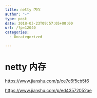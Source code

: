 ```yaml
---
title: netty 内存
author: "-"
type: post
date: 2018-03-23T09:57:05+00:00
url: /?p=12040
categories:
  - Uncategorized

---
```

# netty 内存
https://www.jianshu.com/p/ce7c6f5cb5f6
  
https://www.jianshu.com/p/ed43572052ae